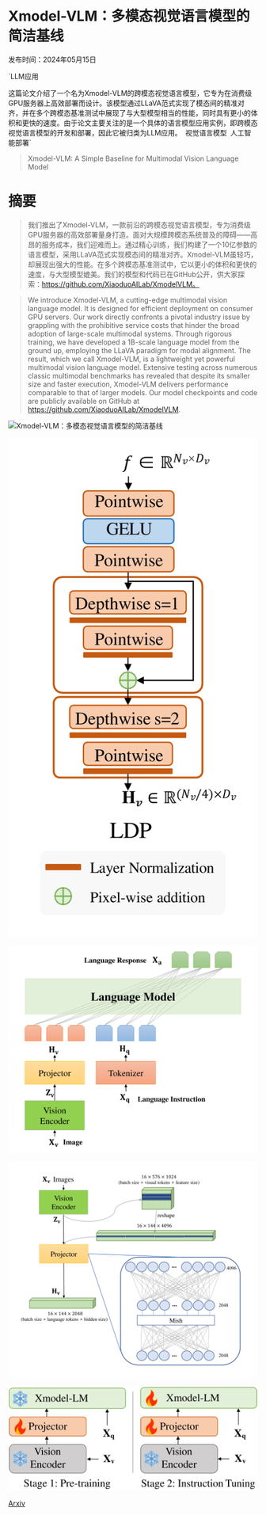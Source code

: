 # Xmodel-VLM：多模态视觉语言模型的简洁基线

发布时间：2024年05月15日

`LLM应用

这篇论文介绍了一个名为Xmodel-VLM的跨模态视觉语言模型，它专为在消费级GPU服务器上高效部署而设计。该模型通过LLaVA范式实现了模态间的精准对齐，并在多个跨模态基准测试中展现了与大型模型相当的性能，同时具有更小的体积和更快的速度。由于论文主要关注的是一个具体的语言模型应用实例，即跨模态视觉语言模型的开发和部署，因此它被归类为LLM应用。` `视觉语言模型` `人工智能部署`

> Xmodel-VLM: A Simple Baseline for Multimodal Vision Language Model

# 摘要

> 我们推出了Xmodel-VLM，一款前沿的跨模态视觉语言模型，专为消费级GPU服务器的高效部署量身打造。面对大规模跨模态系统普及的障碍——高昂的服务成本，我们迎难而上。通过精心训练，我们构建了一个10亿参数的语言模型，采用LLaVA范式实现模态间的精准对齐。Xmodel-VLM虽轻巧，却展现出强大的性能。在多个跨模态基准测试中，它以更小的体积和更快的速度，与大型模型媲美。我们的模型和代码已在GitHub公开，供大家探索：https://github.com/XiaoduoAILab/XmodelVLM。

> We introduce Xmodel-VLM, a cutting-edge multimodal vision language model. It is designed for efficient deployment on consumer GPU servers. Our work directly confronts a pivotal industry issue by grappling with the prohibitive service costs that hinder the broad adoption of large-scale multimodal systems. Through rigorous training, we have developed a 1B-scale language model from the ground up, employing the LLaVA paradigm for modal alignment. The result, which we call Xmodel-VLM, is a lightweight yet powerful multimodal vision language model. Extensive testing across numerous classic multimodal benchmarks has revealed that despite its smaller size and faster execution, Xmodel-VLM delivers performance comparable to that of larger models. Our model checkpoints and code are publicly available on GitHub at https://github.com/XiaoduoAILab/XmodelVLM.

![Xmodel-VLM：多模态视觉语言模型的简洁基线](../../../paper_images/2405.09215/x1.png)

![Xmodel-VLM：多模态视觉语言模型的简洁基线](../../../paper_images/2405.09215/x2.png)

![Xmodel-VLM：多模态视觉语言模型的简洁基线](../../../paper_images/2405.09215/x3.png)

![Xmodel-VLM：多模态视觉语言模型的简洁基线](../../../paper_images/2405.09215/x4.png)

![Xmodel-VLM：多模态视觉语言模型的简洁基线](../../../paper_images/2405.09215/x5.png)

[Arxiv](https://arxiv.org/abs/2405.09215)